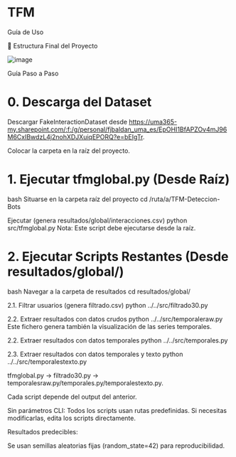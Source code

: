 # TFM

Guía de Uso


📂 Estructura Final del Proyecto

![image](https://github.com/user-attachments/assets/abb2703c-36b3-4f22-afae-d13896ce1f0b)


Guía Paso a Paso
# 0. Descarga del Dataset
Descargar FakeInteractionDataset desde https://uma365-my.sharepoint.com/:f:/g/personal/fjbaldan_uma_es/EpOHI1BfAPZOv4mJ96M6CxIBwdzL4j2nohXDJXuiqEPORQ?e=bEIgTr.

Colocar la carpeta en la raíz del proyecto.

# 1. Ejecutar tfmglobal.py (Desde Raíz)
bash
Situarse en la carpeta raíz del proyecto
cd /ruta/a/TFM-Deteccion-Bots

Ejecutar (genera resultados/global/interacciones.csv)
python src/tfmglobal.py
Nota: Este script debe ejecutarse desde la raíz.

# 2. Ejecutar Scripts Restantes (Desde resultados/global/)
bash
Navegar a la carpeta de resultados
cd resultados/global/

2.1. Filtrar usuarios (genera filtrado.csv)
python ../../src/filtrado30.py

2.2. Extraer resultados con datos crudos
python ../../src/temporaleraw.py
Este fichero genera también la visualización de las series temporales.

2.2. Extraer resultados con datos temporales
python ../../src/temporales.py

2.3. Extraer resultados con datos temporales y texto
python ../../src/temporalestexto.py


tfmglobal.py → filtrado30.py → temporalesraw.py/temporales.py/temporalestexto.py.

Cada script depende del output del anterior.

Sin parámetros CLI:
Todos los scripts usan rutas predefinidas. Si necesitas modificarlas, edita los scripts directamente.

Resultados predecibles:

Se usan semillas aleatorias fijas (random_state=42) para reproducibilidad.

